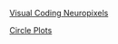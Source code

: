 [Visual Coding Neuropixels](https://allensdk.readthedocs.io/en/latest/visual_coding_neuropixels.html)


[Circle Plots](https://allensdk.readthedocs.io/en/latest/allensdk.brain_observatory.circle_plots.html)

